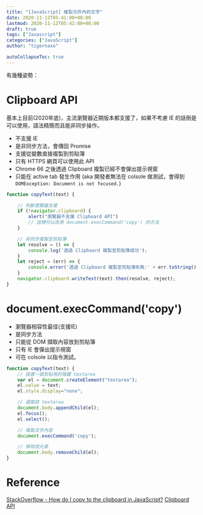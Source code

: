 ```yaml
---
title: "[JavaScript] 複製元件內的文字"
date: 2020-11-12T05:41:00+08:00
lastmod: 2020-11-12T05:42:00+08:00
draft: true
tags: ["Javascript"]
categories: ["JavaScript"]
author: "tigernaxo"

autoCollapseToc: true
---
```

有幾種姿勢：
# Clipboard API
基本上目前(2020年底)，主流瀏覽器近期版本都支援了，如果不考慮 IE 的話倒是可以使用，語法精簡而且能非同步操作。
- 不支援 IE
- 是非同步方法，會傳回 Promise
- 支援從變數直接複製到剪貼簿
- 只有 HTTPS 網頁可以使用此 API
- Chrome 66 之後透過 Clipboard 複製已經不會彈出提示視窗
- 只能在 active tab 發生作用 (aka 開發者無法在 colsole 做測試，會得到`DOMException: Document is not focused.`)
```js
function copyText(text) {

    // 判斷瀏覽器支援
    if (!navigator.clipboard) {
        alert("瀏覽器不支援 Clipboard API")
        // 這裡可以改用 document.execCommand('copy') 的方法
    }

    // 非同步複製至剪貼簿
    let resolve = () => { 
        console.log('透過 Clipboard 複製至剪貼簿成功'); 
    }
    let reject = (err) => { 
        console.error('透過 Clipboard 複製至剪貼簿失敗:' + err.toString() ); 
    }
    navigator.clipboard.writeText(text).then(resolve, reject);
}
```

# document.execCommand('copy')
- 瀏覽器相容性最佳(支援IE)
- 是同步方法
- 只能從 DOM 擷取內容放到剪貼簿
- 只有 IE 會彈出提示視窗
-  可在 colsole 以指令測試。
```js
function copyText(text) {
    // 設置一個剪貼用的隱藏 textarea
    var el = document.createElement("textarea");
    el.value = text;
    el.style.display="none";

    // 選取該 textarea
    document.body.appendChild(el);
    el.focus();
    el.select();

    // 複製文字內容
    document.execCommand('copy');

    // 移除該元素
    document.body.removeChild(el);
}
```

# Reference
[StackOverflow - How do I copy to the clipboard in JavaScript?](https://stackoverflow.com/questions/400212/how-do-i-copy-to-the-clipboard-in-javascript?page=1&tab=votes)
[Clipboard API](https://developer.mozilla.org/en-US/docs/Web/API/Clipboard_API)